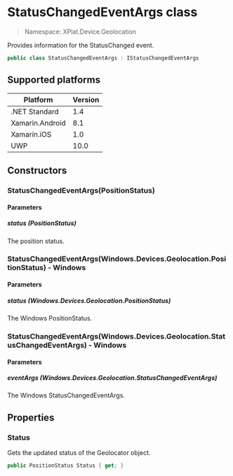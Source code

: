 # StatusChangedEventArgs class

> Namespace: XPlat.Device.Geolocation

Provides information for the StatusChanged event.

```csharp
public class StatusChangedEventArgs : IStatusChangedEventArgs
```

## Supported platforms

| Platform | Version |
| --- | --- |
| .NET Standard | 1.4 |
| Xamarin.Android | 8.1 |
| Xamarin.iOS  | 1.0 |
| UWP | 10.0 | 

## Constructors

### StatusChangedEventArgs(PositionStatus)

#### Parameters
##### status (PositionStatus)
The position status.

### StatusChangedEventArgs(Windows.Devices.Geolocation.PositionStatus) - Windows

#### Parameters
##### status (Windows.Devices.Geolocation.PositionStatus)
The Windows PositionStatus.

### StatusChangedEventArgs(Windows.Devices.Geolocation.StatusChangedEventArgs) - Windows

#### Parameters
##### eventArgs (Windows.Devices.Geolocation.StatusChangedEventArgs)
The Windows StatusChangedEventArgs.

## Properties

### Status

Gets the updated status of the Geolocator object.

```csharp
public PositionStatus Status { get; }
```
